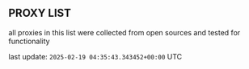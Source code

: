 ## PROXY LIST

all proxies in this list were collected from open sources and tested for functionality

last update: `2025-02-19 04:35:43.343452+00:00` UTC